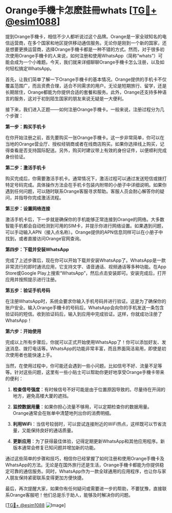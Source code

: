 # Orange手機卡怎麽註冊whats [[TG💪+ @esim1088](https://t.me/s/esim1088)]

提到Orange手機卡，相信不少人都听说过这个品牌。Orange是一家全球知名的电信运营商，在多个国家和地区提供移动通信服务。无论你是刚到一个新的国家，还是想要更换运营商，选择Orange手機卡都是一种不错的方式。然而，对于很多初次使用Orange手機卡的人来说，如何注册和使用WhatsApp（简称“whats”）可能会成为一个小难题。今天，我们就来详细聊聊Orange手機卡怎么注册，以及如何轻松搞定WhatsApp。

首先，让我们简单了解一下Orange手機卡的基本情况。Orange提供的手机卡不仅覆盖范围广，而且资费合理，适合不同需求的用户。无论是短期旅行、留学，还是长期居住，Orange都能为你提供合适的套餐和服务。此外，Orange还支持多种语言的服务，这对于初到陌生国家的朋友来说无疑是一大便利。

接下来，我们进入正题——如何注册Orange手機卡。一般来说，注册过程分为几个步骤：

**第一步：购买手机卡**

在你开始注册之前，首先要购买一张Orange手機卡。这一步非常简单，你可以在当地的Orange营业厅、授权经销商或者在线商店购买。如果你选择线上购买，记得查看是否支持国际配送。另外，购买时建议带上有效的身份证件，以便顺利完成身份验证。

**第二步：激活手机卡**

购买完成后，你需要激活手机卡。通常情况下，激活过程可以通过发送短信或拨打特定号码完成。具体操作方法会在手机卡包装内附带的小册子中详细说明。如果你遇到任何问题，可以随时联系Orange客服寻求帮助。客服人员会耐心解答你的疑问，并指导你完成激活流程。

**第三步：设置网络连接**

激活手机卡后，下一步就是确保你的手机能够正常连接到Orange的网络。大多数智能手机都会自动检测到可用的SIM卡，并提示你进行网络设置。如果遇到问题，可以手动输入APN（接入点名称）。Orange提供的APN信息同样可以在小册子中找到，或者直接访问Orange官网查询。

**第四步：下载并安装WhatsApp**

完成了上述步骤后，现在你可以开始下载并安装WhatsApp了。WhatsApp是一款非常流行的即时通讯应用，它支持文字、语音通话、视频通话等多种功能。在App Store或Google Play上搜索“WhatsApp”，然后点击安装即可。安装完成后，打开应用并按照提示进行注册。

**第五步：验证手机号码**

在注册WhatsApp时，系统会要求你输入手机号码并进行验证。这是为了确保你的账户安全。输入Orange手機卡的号码后，WhatsApp会向你的手机发送一条包含验证码的短信。收到验证码后，输入到应用中完成验证。这样，你就成功注册了WhatsApp！

**第六步：开始使用**

完成以上所有步骤后，你就可以正式开始使用WhatsApp了！你可以添加好友、发送消息、拨打电话等。WhatsApp的功能非常丰富，而且界面简洁易用，即使是初次使用者也能快速上手。

当然，在使用过程中，你可能还会遇到一些小问题。比如信号不好、流量不足等等。针对这些问题，这里有一些小贴士可以帮助你更好地享受Orange手機卡带来的便利：

1. **检查信号强度**：有时候信号不好可能是由于位置原因导致的。尽量待在开阔的地方，避免高楼大厦的遮挡。
   
2. **监控数据用量**：如果你担心流量不够用，可以定期检查你的数据用量。Orange通常会在账单中清楚地列出你的消费明细。

3. **利用WiFi**：当信号较弱时，可以尝试连接附近的WiFi热点，这样既可以节省流量，又能保持良好的通话质量。

4. **更新应用**：为了获得最佳体验，记得定期更新WhatsApp和其他应用程序。新版本通常会修复已知问题并增加新的功能。

通过这些简单的步骤和技巧，相信你已经掌握了如何注册和使用Orange手機卡及WhatsApp的方法。无论是在国外旅行还是生活，Orange手機卡都能为你提供稳定可靠的通信服务。同时，WhatsApp作为一款全球通用的应用程序，也让你与家人朋友保持紧密联系变得更加方便快捷。

最后，再次提醒大家，如果你有任何疑问或需要进一步的帮助，不要犹豫，直接联系Orange客服吧！他们总是乐于助人，能够及时解决你的问题。

[[TG💪+ @esim1088](https://t.me/s/esim1088) ![Image](https://i.postimg.cc/4NQfJmqS/Snipaste-2025-05-13-00-14-12.png)]